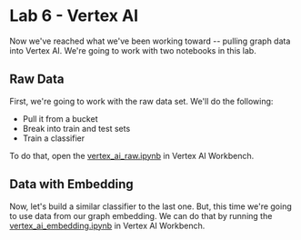 # Lab 6 - Vertex AI
Now we've reached what we've been working toward -- pulling graph data into Vertex AI.  We're going to work with two notebooks in this lab.

## Raw Data
First, we're going to work with the raw data set.  We'll do the following:
* Pull it from a bucket
* Break into train and test sets
* Train a classifier

To do that, open the [vertex_ai_raw.ipynb](vertex_ai_raw.ipynb) in Vertex AI Workbench.

## Data with Embedding
Now, let's build a similar classifier to the last one.  But, this time we're going to use data from our graph embedding.  We can do that by running the [vertex_ai_embedding.ipynb](vertex_ai_embedding.ipynb) in Vertex AI Workbench.
